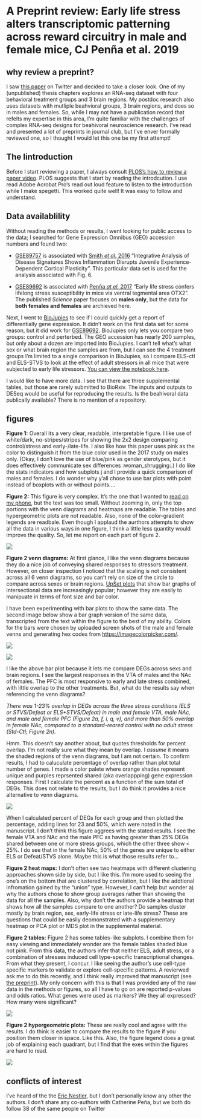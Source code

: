 A Preprint review: Early life stress alters transcriptomic patterning across reward circuitry in male and female mice, CJ Penña et al. 2019
===========================================================================================================================================

why review a preprint?
----------------------

I saw [this paper](https://www.biorxiv.org/content/10.1101/624353v1) on
Twitter and decided to take a closer look. One of my (unpublished)
thesis chapters explores an RNA-seq dataset with four behavioral
treatment groups and 3 brain regions. My postdoc research also uses
datasets with mutliple beahvioral groups, 3 brain regions, and does so
in males and females. So, while I may not have a publication record that
refelts my expertise in this area, I’m quite familiar with the
challenges of complex RNA-seq designs for beahivoral neuroscience
research. I’ve read and presented a lot of preprints in journal club,
but I’ve enver formally reviewed one, so I thought I would let this one
be my first attempt!

The Iintroduction
-----------------

Before I start reviewing a paper, I always consult [PLOS’s how to review
a paper
video](https://reviewers.plos.org/resources/how-to-review-a-manuscript/).
PLOS suggests that I start by reading the introdcution. I use read Adobe
Acrobat Pro’s read out loud feature to listen to the introduction while
I make spegetti. This worked quite well! It was easy to follow and
understand.

Data availablility
------------------

Without reading the methods or results, I went looking for public access
to the data; I searched for Gene Expression Omnibus (GEO) accession
numbers and found two:

-   [GSE89757](https://www.ncbi.nlm.nih.gov/geo/query/acc.cgi?acc=GSE89757)
    is associated with [Smith *et al.*
    2016](http://www.eneuro.org/content/3/6/ENEURO.0240-16.2016)
    “Integrative Analysis of Disease Signatures Shows Inflammation
    Disrupts Juvenile Experience-Dependent Cortical Plasticity”. This
    particular data set is used for the analysis associated with Fig. 6.

-   [GSE89692](https://www.ncbi.nlm.nih.gov/geo/query/acc.cgi?acc=GSE89692)
    is associated with [Penña *at el.*
    2017](https://science.sciencemag.org/content/356/6343/1185.long)
    “Early life stress confers lifelong stress susceptibility in mice
    via ventral tegmental area OTX2”. The published *Science* paper
    focuses on **males only**, but the data for **both females and
    females** are archieved here.

Next, I went to [BioJupies](https://amp.pharm.mssm.edu/biojupies/) to
see if I could quickly get a report of differentially gene expression.
It didn’t work on the first data set for some reason, but it did work
for
[GSE89692](https://www.ncbi.nlm.nih.gov/geo/query/acc.cgi?acc=GSE89692).
BioJupies only lets you compare two groups: control and perterbed. The
GEO accession has nearly 200 samples, but only about a dozen are
imported into BioJupies. I can’t tell what’s what sex or what brain
region the samples are from, but I can see the 4 treatment groups I’m
limited to a single comparison in BioJupies, so I compare ELS-ctl and
ELS-STVS to look at the effect of adult stressors in all mice that were
subjected to early life stressors. [You can view the notebook
here](https://amp.pharm.mssm.edu/biojupies/notebook/Ptbvkbvay).

I would like to have more data. I see that there are three supplemental
tables, but those are rarely submitted to BioRxiv. The inputs and
outputs to DESeq would be useful for reproducing the results. Is the
beahivoral data publically available? There is no mention of a
repository.

figures
-------

**Figure 1:** Overall its a very clear, readable, interpretable figure.
I like use of white/dark, no-stripes/stripes for showing the 2x2 design
comparing control/stress and early-/late-life. I also like how this
paper uses pink as the color to distinguish it from the blue color used
in the 2017 study on males only. (Okay, I don’t love the use of
blue/pink as gender sterotypes, but it does effectively communicate sex
differences :woman\_shrugging:.) I do like the stats indicators and how
subplots j and l provide a quick comparison of males and females. I do
wonder why y’all chose to use bar plots with point instead of boxplots
with or without points….

**Figure 2:** This figure is very complex. It’s the one that I wanted to
[read on my
phone](https://twitter.com/raynamharris/status/1124463113430913025), but
the text was too small. Without zooming in, only the top portions with
the venn diagrams and heatmaps are readable. The tables and
hypergeometric plots are not readable. Also, none of the color-gradient
legends are readbale. Even though I applaud the aurthors attempts to
show all the data in various ways in one figure, I think a little less
quantity would improve the quality. So, let me report on each part of
figure 2.

![](fig2.png)

**Figure 2 venn diagrams:** At first glance, I like the venn diagrams
because they do a nice job of conveying shared responses to stressors
treatment. However, on closer inspection I noticed that the scaling is
not consistent across all 6 venn diagrams, so you can’t rely on size of
the circle to compare across sexes or brain regions. [UpSet
plots](https://github.com/hms-dbmi/UpSetR) that show bar graphs of
intersectional data are increasingly popular; however they are easily to
manipuate in terms of font size and bar color.

I have been experimenting with bar plots to show the same data. The
second image below show a bar graph version of the same data,
transcripted from the text within the figure to the best of my ability.
Colors for the bars were chosen by uploaded screen shots of the male and
female venns and generating hex codes from
<a href="https://imagecolorpicker.com/" class="uri">https://imagecolorpicker.com/</a>.

![](./fig2venn-alt1-1.png)

![](fig2venn-alt2-original.png)

I like the above bar plot because it lets me compare DEGs across sexs
and brain regions. I see the largest responses in the VTA of males and
the NAc of females. The PFC is most responsive to early and late stress
combined, with little overlap to the other treatments. But, what do the
results say when referencing the venn diagrams?

*There was 1-23% overlap in DEGs across the three stress conditions (ELS
or STVS/Defeat or ELS+STVS/Defeat) in male and female VTA, male NAc, and
male and female PFC (Figure 2a, f, i, q, v), and more than 50% overlap
in female NAc, compared to a standard-reared control with no adult
stress (Std-Ctl; Figure 2n).*

Hmm. This doesn’t say another about, but quotes thresholds for percent
overlap. I’m not really sure what they mean by overlap. I *assume* it
means the shaded regions of the venn diagrams, but I am not certain. To
confirm results, I had to caluculate percentage of overlap rather than
plot total number of genes. I made a color palete where orange shades
represent unique and purples reprsented shared (aka overlappping) gene
expression responses. First I calculate the percent as a function of the
sum total of DEGs. This does not relate to the results, but I do think
it provides a nice alternative to venn diagrams.

![](./fig2venn-alt2-1.png)

When I calculated percent of DEGs for each group and then plotted the
percentage, adding lines for 23 and 50%, which were noted in the
manuscript. I don’t think this figure aggrees with the stated results. I
see the female VTA and NAc and the male PFC as having greater than 25%
DEGs shared between one or more stress groups, which the other three
show &lt; 25%. I do see that in the female NAc, 50% of the genes are
unique to either ELS or Defeat/STVS alone. Maybe this is what those
results refer to…

**Figure 2 heat maps:** I don’t often see two heatmaps with different
clustering approaches shown side by side, but I like this. I’m more used
to seeing the one’s on the bottom that are clustered by correlation, but
I like the addtional infromation gained by the “union” type. However, I
can’t help but wonder a) why the authors chose to show group averages
rather than showing the data for all the samples. Also, why don’t the
authors provide a heatmap that shows how all the samples compare to one
another? Do samples cluster mostly by brain region, sex, early-life
stress or late-life stress? These are questions that could be easily
deomonstrated with a supplementary heatmap or PCA plot or MDS plot in
the supplemental material.

**Figure 2 tables:** Figure 2 has some tables-like subplots. I combine
them for easy viewing and immediately wonder are the female tables
shaded blue not pink. From this data, the authors infer that neither
ELS, adult stress, or a combination of stresses induced cell
type-specific transcriptional changes. From what they present, I concur.
I like seeing the author’s use cell-type specific markers to validate or
explore cell-specific patterns. A revierwed ask me to do this recently,
and I think really improved that manuscript (see [the
preprint](https://www.biorxiv.org/content/10.1101/153585v3)). My only
concern with this is that I was provided any of the raw data in the
methods or figures, so all I have to go on are reported p-values and
odds ratios. What genes were used as markers? We they all expressed? How
many were significant?

![](fig2table-1.png)

**Figure 2 hypergeometric plots:** These are really cool and agree with
the results. I do think is easier to compare the results to the figure
if you position them closer in space. Like this. Also, the figure legend
does a great job of explaining each quadrant, but I find that the exes
within the figures are hard to read.

![](fig2geo.png)

conflicts of interest
---------------------

I’ve heard of the the [Eric
Nestler](https://en.wikipedia.org/wiki/Eric_J._Nestler), but I don’t
personally know any other the authors. I don’t share any co-authors with
Catherine Peña, but we both do follow 38 of the same people on Twitter
